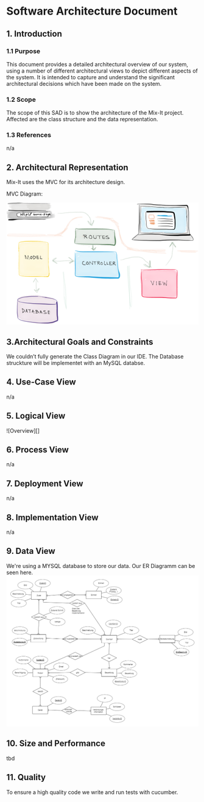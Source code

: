 # Software Architecture Document


## 1. Introduction 
### 1.1 Purpose
This document provides a detailed architectural overview of our system, 
using a number of different architectural views to depict different aspects of the system. 
It is intended to capture and understand the significant architectural decisions which have been made on the system.

### 1.2 Scope
The scope of this SAD is to show the architecture of the Mix-It project. Affected are the class structure and the data representation.

### 1.3 References
n/a

## 2. Architectural Representation
Mix-It uses the MVC for its architecture design.

MVC Diagram: 

![MVC][]

## 3.Architectural Goals and Constraints 
We couldn’t fully generate the Class Diagram in our IDE. The Database struckture will be implementet with an MySQL databse.

## 4. Use-Case View 
n/a

## 5. Logical View

![Overview][]


## 6. Process View
n/a

## 7. Deployment View
n/a

## 8. Implementation View
n/a

## 9. Data View
We're using a MYSQL database to store our data. 
Our ER Diagramm can be seen here.
![ER-Diagramm][]

## 10. Size and Performance
tbd

## 11. Quality
To ensure a high quality code we write and run tests with cucumber.

<!-- picture links -->
[MVC]: https://github.com/Mit-It/Documentation/blob/master/Development/MVC-Laravel.png "MVC Diagram"
[ER-Diagramm]: https://github.com/Mit-It/Documentation/blob/master/Database/database-struktur.png "ER-Diagramm"
